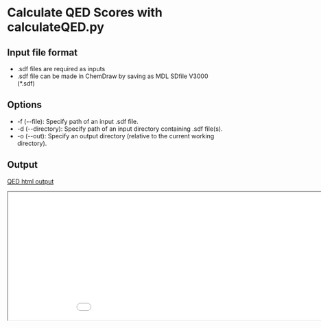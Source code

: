 # Calculate QED Scores with calculateQED.py

## Input file format

* .sdf files are required as inputs
* .sdf file can be made in ChemDraw by saving as MDL SDfile V3000 (*.sdf)

## Options

* -f (--file): Specify path of an input .sdf file.
* -d (--directory): Specify path of an input directory containing .sdf file(s).
* -o (--out): Specify an output directory (relative to the current working directory).

## Output

[QED html output](QED_scores_out/QED_scores_out.html)

<iframe
  src="QED_scores_out/QED_scores_out.html"
  style="width:200%; height:300px;"
></iframe>
